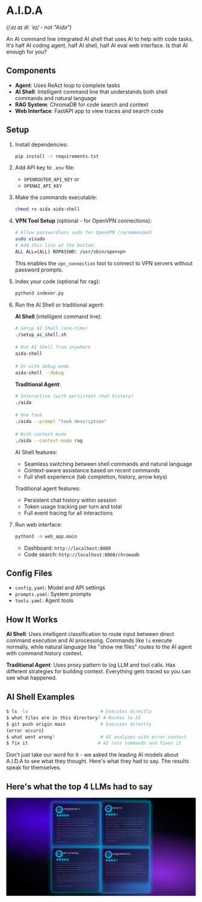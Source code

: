 # A.I.D.A
*(/ˌeɪ aɪ diː ˈeɪ/ - not "Aida")*

An AI command line integrated AI shell that uses AI to help with code tasks. It's half AI coding agent, half AI shell, half AI eval web interface. Is that AI enough for you?

## Components

* **Agent**: Uses ReAct loop to complete tasks
* **AI Shell**: Intelligent command line that understands both shell commands and natural language
* **RAG System**: ChromaDB for code search and context
* **Web Interface**: FastAPI app to view traces and search code

## Setup

1. Install dependencies:
   ```bash
   pip install -r requirements.txt
   ```

2. Add API key to `.env` file:
   - `OPENROUTER_API_KEY` or
   - `OPENAI_API_KEY`

3. Make the commands executable:
   ```bash
   chmod +x aida aida-shell
   ```

4. **VPN Tool Setup** (optional - for OpenVPN connections):
   ```bash
   # Allow passwordless sudo for OpenVPN (recommended)
   sudo visudo
   # Add this line at the bottom:
   ALL ALL=(ALL) NOPASSWD: /usr/sbin/openvpn
   ```
   This enables the `vpn_connection` tool to connect to VPN servers without password prompts.

5. Index your code (optional for rag):
   ```bash
   python3 indexer.py
   ```

6. Run the AI Shell or traditional agent:

   **AI Shell** (intelligent command line):
   ```bash
   # Setup AI Shell (one-time)
   ./setup_ai_shell.sh
   
   # Run AI Shell from anywhere
   aida-shell
   
   # Or with debug mode
   aida-shell --debug
   ```
   
   **Traditional Agent**:
   ```bash
   # Interactive (with persistent chat history)
   ./aida
   
   # One task
   ./aida --prompt "task description"
   
   # With context mode
   ./aida --context-mode rag
   ```
   
   AI Shell features:
   - Seamless switching between shell commands and natural language
   - Context-aware assistance based on recent commands
   - Full shell experience (tab completion, history, arrow keys)
   
   Traditional agent features:
   - Persistent chat history within session
   - Token usage tracking per turn and total
   - Full event tracing for all interactions

7. Run web interface:
   ```bash
   python3 -m web_app.main
   ```
   - Dashboard: `http://localhost:8000`
   - Code search: `http://localhost:8000/chromadb`

## Config Files

* `config.yaml`: Model and API settings
* `prompts.yaml`: System prompts
* `tools.yaml`: Agent tools

## How It Works

**AI Shell**: Uses intelligent classification to route input between direct command execution and AI processing. Commands like `ls` execute normally, while natural language like "show me files" routes to the AI agent with command history context.

**Traditional Agent**: Uses proxy pattern to log LLM and tool calls. Has different strategies for building context. Everything gets traced so you can see what happened.

## AI Shell Examples

```bash
$ ls -la                           # Executes directly
$ what files are in this directory? # Routes to AI
$ git push origin main             # Executes directly  
(error occurs)
$ what went wrong?                 # AI analyzes with error context
$ fix it                          # AI runs commands and fixes it
```

Don't just take our word for it - we asked the leading AI models about A.I.D.A to see what they thought. Here's what they had to say. The results speak for themselves.

## Here's what the top 4 LLMs had to say

![Testimonials](testimonials.png)